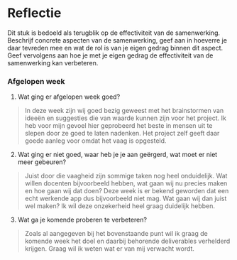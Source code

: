 Reflectie
==========

Dit stuk is bedoeld als terugblik op de effectiviteit van de samenwerking.
Beschrijf concrete aspecten van de samenwerking, geef aan in hoeverre je daar tevreden mee en wat de rol is
 van je eigen gedrag binnen dit aspect. Geef vervolgens aan hoe je met je eigen gedrag de effectiviteit van 
 de samenwerking kan verbeteren.

### Afgelopen week

1. Wat ging er afgelopen week goed?
> In deze week zijn wij goed bezig geweest met het brainstormen van ideeën en suggesties die van waarde kunnen zijn voor het project. Ik heb voor mijn gevoel hier geprobeerd het beste in mensen uit te slepen door ze goed te laten nadenken. Het project zelf geeft daar goede aanleg voor omdat het vaag is opgesteld.

2. Wat ging er niet goed, waar heb je je aan geërgerd, wat moet er niet meer gebeuren?
> Juist door die vaagheid zijn sommige taken nog heel onduidelijk. Wat willen docenten bijvoorbeeld hebben, wat gaan wij nu precies maken en hoe gaan wij dat doen? Deze week is er bekend geworden dat een echt werkende app dus bijvoorbeeld niet mag. Wat gaan wij dan juist wel maken? Ik wil deze onzekerheid heel graag duidelijk hebben.
 
3. Wat ga je komende proberen te verbeteren?
> Zoals al aangegeven bij het bovenstaande punt wil ik graag de komende week het doel en daarbij behorende deliverables verhelderd krijgen. Graag wil ik weten wat er van mij verwacht wordt.

